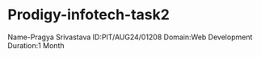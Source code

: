 # Prodigy-infotech-task2
Name-Pragya Srivastava 
ID:PIT/AUG24/01208
Domain:Web Development
Duration:1 Month
